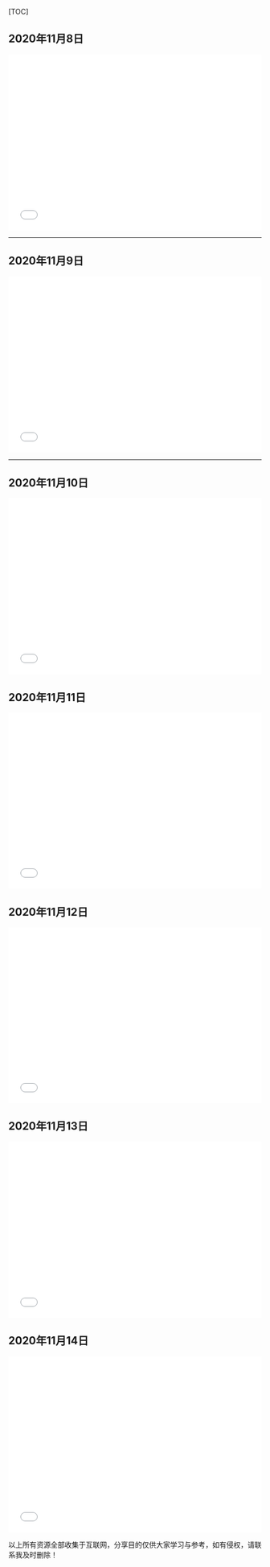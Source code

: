 

[TOC]

## 2020年11月8日

<iframe src="//player.bilibili.com/player.html?aid=885341440&bvid=BV1qK4y1j7nA&cid=257470208&page=1" scrolling="no" border="0" frameborder="no" framespacing="0" allowfullscreen="true"  height="350px"  width="100%"> </iframe>

***

## 2020年11月9日

<iframe src="//player.bilibili.com/player.html?aid=710596239&bvid=BV16Q4y1N7bZ&cid=186381515&page=1" scrolling="no" border="0" frameborder="no" framespacing="0" allowfullscreen="true" height="350px"   width="100%" > </iframe>

***

## 2020年11月10日

<iframe src="//player.bilibili.com/player.html?aid=245531251&bvid=BV14v411b7eK&cid=263710868&page=1" scrolling="no" border="0" frameborder="no" framespacing="0" allowfullscreen="true"  height="350px"  width="100%"> </iframe>

## 2020年11月11日

<iframe src="//player.bilibili.com/player.html?aid=839904635&bvid=BV1N54y127om&cid=246015225&page=1" scrolling="no" border="0" frameborder="no" framespacing="0" allowfullscreen="true" height="350px"  width="100%" > </iframe>

## 2020年11月12日

<iframe src="//player.bilibili.com/player.html?aid=42631742&bvid=BV1eb411r7cT&cid=74789912&page=1" scrolling="no" border="0" frameborder="no" framespacing="0" allowfullscreen="true" height="350px"  width="100%" > </iframe>

## 2020年11月13日

<iframe src="//player.bilibili.com/player.html?aid=456113190&bvid=BV1Z5411W7ey&cid=203988497&page=1" scrolling="no" border="0" frameborder="no" framespacing="0" allowfullscreen="true" height="350px"  width="100%" > </iframe>

## 2020年11月14日

<iframe src="//player.bilibili.com/player.html?aid=95696535&bvid=BV1SE411V7Qj&cid=163374333&page=1" scrolling="no" border="0" frameborder="no" framespacing="0" allowfullscreen="true" height="350px"  width="100%"> </iframe>

以上所有资源全部收集于互联网，分享目的仅供大家学习与参考，如有侵权，请联系我及时删除！


